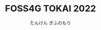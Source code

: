 ---
title: FOSS4G TOKAI 2022
subtitle: たんけん ぎふのもり
time: 8/10(水), 8/11(祝) 
place: 
image: img/fd07a1433ab200d895020918681508ea.webp

place:
  heading: 開催場所
  text:  <a target="blank" href="https://www.forest.ac.jp/about/access/">岐阜県立森林文化アカデミー</a> & Online
  imageUrl: img/PXL_20220723_045931276.jpg

blurb:
  heading: Message
  text:  岐阜県は国内有数の林業の盛んな地域です。会場である森林文化アカデミーも林業を中心とした森に関する文化や技術の継承を実践しています。<br>
    FOSS4G TOKAI 2022では森とGISを大人だけでなく子供にも分かりやすく、そして親しみやすいイベントにしていきます。<br>
    ハンズオンやセッションで「たんけん」して、新たな岐阜や森の魅力を発見しましょう。

handsontitle:
  bgcolor: 
  text: ハンズオンDay

handson1:
  bgcolor: #5a9980
  imageUrl: img/icon/02_古川 邦明.png
  heading: QGIS初級編〜岐阜県の地形を見てみよう〜
  text: 
    |
    講師：古川 邦明（岐阜県立森林文化アカデミー兼森林研究所）<br>
    定員：10名<br>
    日時：8月10日[水] 14:00-17:00 <br>
    対象者：PCの基本操作が可能な方<br>
    <br>
    初心者を対象とした，GISを利用する上で必要な基礎知識，データの表示などの基本操作から印刷用データの作成など，実際にQGISを操作しながら 実習します．<br>
    <br>
    <ul>
    <li>QGISの画面の見方と操作方法
    <li>簡単なデータの入手方法
    <li>データの表示方法
    <li>印刷用データの作成方法
    </ul>

handson2:
  bgcolor: #5a9980
  imageUrl: img/icon/01_キタ コウイチ.png
  heading: QGIS中級編〜航空レーザー測量データをQGISで使う〜
  text: 
    |
    講師：喜多 耕一（FOSS4G Hokkaido）<br>
    日時：8月10日[水] 14:00-17:00<br>
    最近、国や地方自治体で公開されることが多くなってきた、「航空レーザー測量」のデータを使って、標高データの作成、地形データの作成、差分計算などを実践してみましょう。<br>
    <br>
    <ul>
    <li>標高DEMラスタの作成
    <li>陰影図、傾斜区分図の作成
    <li>道路の縦断図を作成
    <li>災害前と災害後の地形を比較（差分計算）
    <li>（時間があれば）PLATEAUのデータをQGISで使う
    </ul>



sessiontitle:
  text: セッションDay

session:
  heading: タイムテーブル
  description: 会場情報、配信YouTubeURLは後日、記載いたします
  sessions:
    - time: 10:30〜
      title: 受付開始
      detail: 
    - time: 11:00〜
      title: オープニング
      detail: 
    - time: 11:10〜
      title: <span class="grey-2">セッション1</span><br>森林情報のオープンデータとQGISでの利用
      detail: キタ コウイチ<br>北海道
      icon: img/icon/01_キタ コウイチ.png

    - time: 11:30〜
      title: <span class="grey-2">セッション2</span><br>「ぎふ森林情報WebMAP」の公開
      detail: 古川 邦明<br>岐阜県立森林文化アカデミー兼森林研究所
      icon: img/icon/02_古川 邦明.png

    - time: 11:50〜
      title: <span class="grey-2">セッション3</span><br>野生動物研究におけるQGISとLeafletの活用事例
      detail:	東出 大志<br>岐阜大学野生動物管理学研究センター
      icon: img/icon/03_東出 大志.png

    - time: 12:10〜
      title: 昼休憩

    - time: 12:30〜
      title: LT大会

    - time: 13:10〜
      title: 昼休憩

    - time: 13:30〜
      title: <span class="grey-2">セッション4</span><br>MySQLのGIS機能の機能追加/改善状況
      detail: 山﨑 由章<br>日本オラクル株式会社 MySQL GBU
      icon: img/icon/04_山﨑 由章.png

    - time: 13:50〜
      title: <span class="grey-2">セッション5</span><br>こんにちは Oracle Spatial です(仮)
      detail: 中井 亮矢<br>日本オラクル株式会社
      icon: img/icon/05_中井 亮矢.png

    - time: 14:10〜
      title: <span class="grey-2">セッション6</span><br>未定
      detail: 道下 亮<br>一般財団法人リモート・センシング技術センター
      icon: img/icon/06_道下 亮.png

    - time: 14:30〜
      title: <span class="grey-2">セッション7</span><br>地域発！　山村集落の防災マップづくり
      detail: 戸田 堅一郎<br>株式会社ジオ・フォレスト
      icon: img/icon/07_戸田 堅一郎.png

    - time: 14:50〜
      title: <span class="grey-2">セッション8</span><br>文化遺産のデジタル３D計測と活用
      detail: 渡部 展也<br>中部大学
      icon: img/icon/08_渡部 展也.png

    - time: 15:10〜
      title: 休憩

    - time: 15:30〜
      title: <span class="grey-2">セッション9</span><br>森林3ＤデータのAR利用の可能性
      detail: 本田 佳彰,杉本 和也<br>岐阜県立森林文化アカデミー
      icon: img/icon/09_杉本 和也.png

    - time: 15:50〜
      title: <span class="grey-2">セッション10</span><br>未定
      detail: 國枝 裕介<br>個人
      icon: img/icon/10_國枝 裕介.png

    - time: 16:10〜
      title: <span class="grey-2">セッション11</span><br>木こり見習いがWebGISで演習林のマップアプリを自作してみた      
      detail: 小松 聖<br>株式会社MIERUNE
      icon: img/icon/11_小松 聖.png

    - time: 16:30〜
      title: <span class="grey-2">セッション12</span><br>LiDARデータの煎じ方, 2022
      detail: 竹島 喜芳<br>中部大学
      icon: img/icon/12_竹島 喜芳.png

    - time: 16:50〜
      title: クロージング
    - time: 17:00〜
      title: 閉会
    - time: 〜18:00
      title: 終了			
  


news:
  heading: News
  youtube: https://www.youtube.com/embed/p4433V4rMdk
  text: 
   | 
   - 8/6(土) : [最新情報#8](https://www.youtube.com/watch?v=ReA2_fSXDDg)を配信しました

   - 8/2(火) : [最新情報#7](https://www.youtube.com/watch?v=p4433V4rMdk)を配信しました

   - 7/27(水) : ハンズオン、タイムテーブルの詳細を更新しました

   - 7/25(月) : ハンズオン, 子供向けワークショップ, LTの申し込みを公開しました

   - 7/19(火) : [最新情報#6](https://www.youtube.com/watch?v=ajw_4l9HlhA)を配信しました

   - 7/5(火) : ハンズオン申込みを公開しました

   - 7/5(火) : [最新情報#5](https://www.youtube.com/watch?v=joCZmBGPfTc)を配信しました

   - 6/21(火) : [最新事情#4](https://www.youtube.com/watch?v=54oGFBVxCA0)を配信しました

   - 6/13(金) : サイトを公開しました

   - 6/7(火) : [最新事情#3](https://www.youtube.com/watch?v=y8T_XuSUlwU)を配信しました

   - 5/17(火) : [最新事情#2](https://www.youtube.com/watch?v=LZ5AnpvUqdI)を配信しました

   - 4/19(火) : [最新事情#1](https://www.youtube.com/watch?v=t19MPU4n7tc)を配信しました

# intro:
#   heading: What we offer
#   text: Kaldi is the ultimate spot for coffee lovers who want to learn about their
#     java’s origin and support the farmers that grew it. We take coffee
#     production, roasting and brewing seriously and we’re glad to pass that
#     knowledge to anyone.
# products:
#   - image: img/illustrations-coffee.svg
#     text: We sell green and roasted coffee beans that are sourced directly from
#       independent farmers and farm cooperatives. We’re proud to offer a variety
#       of coffee beans grown with great care for the environment and local
#       communities. Check our post or contact us directly for current
#       availability.
#   - image: /img/illustrations-coffee-gear.svg
#     text: We offer a small, but carefully curated selection of brewing gear and
#       tools for every taste and experience level. No matter if you roast your
#       own beans or just bought your first french press, you’ll find a gadget to
#       fall in love with in our shop.
# values:
#   heading: Our values
#   text: Coffee is an amazing part of human culture but it has a dark side too –
#     one of colonialism and mindless abuse of natural resources and human lives.
#     We want to turn this around and return the coffee trade to the drink’s
#     exhilarating, empowering and unifying nature.
---